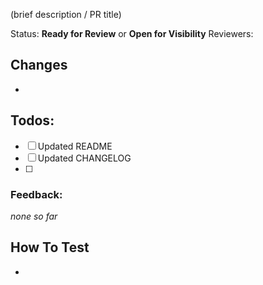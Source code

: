 (brief description / PR title)

Status: **Ready for Review** or **Open for Visibility**
Reviewers: <reviewers here>

## Changes
- <changes here>

## Todos:
- [ ] Updated README
- [ ] Updated CHANGELOG
- [ ] <Other applicable TODOs>

### Feedback:
_none so far_

## How To Test
- <testing steps here>
